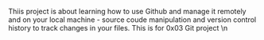 Thiis project is about learning how to use Github and manage it remotely and on your local machine - source coude manipulation and version control history to track changes in your files. This is for 0x03 Git project \n